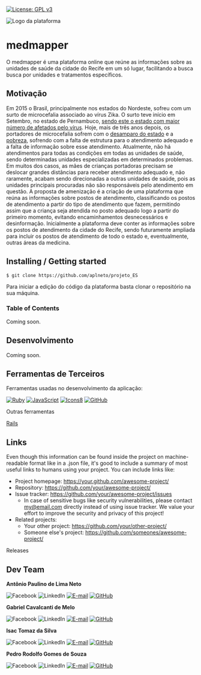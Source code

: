 [![License: GPL v3](https://img.shields.io/badge/License-GPLv3-blue.svg)](https://www.gnu.org/licenses/gpl-3.0)

![Logo da plataforma](https://raw.githubusercontent.com/aplneto/projeto_ES/master/.idv/logotmp200x200.png "Logo do Projeto")

# medmapper

O medmapper é uma plataforma online que reúne as informações sobre as
unidades de saúde da cidade do Recife em um só lugar, facilitando a busca
busca por unidades e tratamentos específicos.

## Motivação

Em 2015 o Brasil, principalmente nos estados do Nordeste, sofreu com um surto
de microcefalia associado ao vírus Zika. O surto teve início em Setembro, no
estado de Pernambuco, [sendo este o estado com maior número de afetados
pelo vírus](https://pt.wikipedia.org/wiki/Surto_de_microcefalia_no_Brasil).
Hoje, mais de três anos depois, os portadores de microcefalia sofrem com o
[desamparo do estado](
https://noticias.r7.com/saude/zika-diminui-mas-so-13-das-criancas-tem-assistencia-completa-17082018)
e a [pobreza](https://exame.abril.com.br/brasil/maioria-dos-bebes-com-microcefalia-sao-de-familias-pobres/),
sofrendo com a falta de estrutura para o atendimento adequado e a falta de
informação sobre esse atendimento. Atualmente, não há atendimentos para
todas as condições em todas as unidades de saúde, sendo determinadas unidades
especializadas em determinados problemas. Em muitos dos casos, as mães de
crianças portadoras precisam se deslocar grandes distâncias para receber
atendimento adequado e, não raramente, acabam sendo direcionadas a outras
unidades de saúde, pois as unidades principais procuradas não são
responsáveis pelo atendimento em questão.
A proposta de amenização é a criação de uma plataforma que reúna as informações
sobre postos de atendimento, classificando os postos de atendimento a partir do
tipo de atendimento que fazem, permitindo assim que a criança seja atendida no
posto adequado logo a partir do primeiro momento, evitando encaminhamentos
desnecessários e desinformação.
Inicialmente a plataforma deve conter as informações sobre os postos de atendimento
da cidade do Recife, sendo futuramente ampliada para incluir os postos de
atendimento de todo o estado e, eventualmente, outras áreas da medicina.

## Installing / Getting started

```shell
$ git clone https://github.com/aplneto/projeto_ES
```

Para iniciar a edição do código da plataforma basta clonar o repositório na
sua máquina. 

### Table of Contents

Coming soon.

## Desenvolvimento

Coming soon.

## Ferramentas de Terceiros
<!--- Nessa sessão os ícones devem ser de tamanho 48px -->

Ferramentas usadas no desenvolvimento da aplicação:

[![Ruby](https://img.icons8.com/color/48/000000/ruby-programming-language.png)](
https://www.ruby-lang.org/pt/ "Ruby")
[![JavaScript](https://img.icons8.com/color/48/000000/javascript.png)](
https://www.javascript.com/ "JavaScript")
[![Icons8](https://img.icons8.com/color/48/000000/icons8-logo.png)](
https://icons8.com.br/icons "icons8")
[![GitHub](https://img.icons8.com/metro/48/000000/github.png)](
https://github.com/ "GitHub")


Outras ferramentas

[Rails](https://rubyonrails.org/ "Ruby on Rails")
## Links

Even though this information can be found inside the project on machine-readable
format like in a .json file, it's good to include a summary of most useful
links to humans using your project. You can include links like:

- Project homepage: https://your.github.com/awesome-project/
- Repository: https://github.com/your/awesome-project/
- Issue tracker: https://github.com/your/awesome-project/issues
  - In case of sensitive bugs like security vulnerabilities, please contact
    my@email.com directly instead of using issue tracker. We value your effort
    to improve the security and privacy of this project!
- Related projects:
  - Your other project: https://github.com/your/other-project/
  - Someone else's project: https://github.com/someones/awesome-project/


Releases

## Dev Team
<!--- Aqui o tamanho dos ícones é de 32px --->

**Antônio Paulino de Lima Neto**

![Facebook](https://img.icons8.com/material/32/000000/facebook.png)
![LinkedIn](https://img.icons8.com/material/32/000000/linkedin.png)
[![E-mail](https://img.icons8.com/windows/32/000000/gmail.png)](
mailto:apln2@cin.ufpe.br "apln2@cin.ufpe.br")
[![GitHub](https://img.icons8.com/material/32/000000/github-2.png)](
https://github.com/aplneto "aplneto")

**Gabriel Cavalcanti de Melo**

![Facebook](https://img.icons8.com/material/32/000000/facebook.png)
![LinkedIn](https://img.icons8.com/material/32/000000/linkedin.png)
[![E-mail](https://img.icons8.com/windows/32/000000/gmail.png)](
mailto:gcm2@cin.ufpe.br "gcm2@cin.ufpe.br")
[![GitHub](https://img.icons8.com/material/32/000000/github-2.png)](
https://github.com/GabrielCavalcanti13 "GabrielCavalcanti13")

**Isac Tomaz da Silva**

![Facebook](https://img.icons8.com/material/32/000000/facebook.png)
![LinkedIn](https://img.icons8.com/material/32/000000/linkedin.png)
[![E-mail](https://img.icons8.com/windows/32/000000/gmail.png)](
mailto:its@cin.ufpe.ber "its@cin.ufpe.br")
[![GitHub](https://img.icons8.com/material/32/000000/github-2.png)](
https://github.com/isacits "isacits")

**Pedro Rodolfo Gomes de Souza**

![Facebook](https://img.icons8.com/material/32/000000/facebook.png)
![LinkedIn](https://img.icons8.com/material/32/000000/linkedin.png)
[![E-mail](https://img.icons8.com/windows/32/000000/gmail.png)](
mailto:rodolfo@cin.ufpe.ber "rodolfo@cin.ufpe.br")
[![GitHub](https://img.icons8.com/material/32/000000/github-2.png)](
https://github.com/prgs1 "prgs1")

